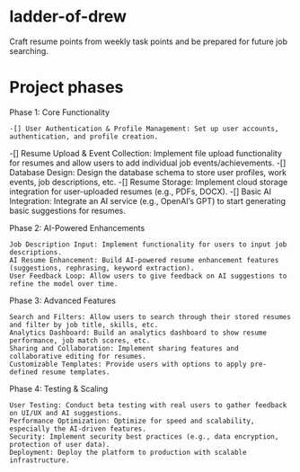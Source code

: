 # ladder-of-drew
Craft resume points from weekly task points and be prepared for future job searching. 

# Project phases
Phase 1: Core Functionality

    -[] User Authentication & Profile Management: Set up user accounts, authentication, and profile creation.
   -[] Resume Upload & Event Collection: Implement file upload functionality for resumes and allow users to add individual job events/achievements.
    -[] Database Design: Design the database schema to store user profiles, work events, job descriptions, etc.
    -[] Resume Storage: Implement cloud storage integration for user-uploaded resumes (e.g., PDFs, DOCX).
    -[] Basic AI Integration: Integrate an AI service (e.g., OpenAI’s GPT) to start generating basic suggestions for resumes.

Phase 2: AI-Powered Enhancements

    Job Description Input: Implement functionality for users to input job descriptions.
    AI Resume Enhancement: Build AI-powered resume enhancement features (suggestions, rephrasing, keyword extraction).
    User Feedback Loop: Allow users to give feedback on AI suggestions to refine the model over time.

Phase 3: Advanced Features

    Search and Filters: Allow users to search through their stored resumes and filter by job title, skills, etc.
    Analytics Dashboard: Build an analytics dashboard to show resume performance, job match scores, etc.
    Sharing and Collaboration: Implement sharing features and collaborative editing for resumes.
    Customizable Templates: Provide users with options to apply pre-defined resume templates.

Phase 4: Testing & Scaling

    User Testing: Conduct beta testing with real users to gather feedback on UI/UX and AI suggestions.
    Performance Optimization: Optimize for speed and scalability, especially the AI-driven features.
    Security: Implement security best practices (e.g., data encryption, protection of user data).
    Deployment: Deploy the platform to production with scalable infrastructure.
    
